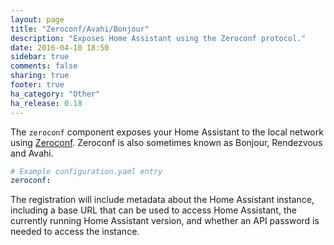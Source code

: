 ```yaml
---
layout: page
title: "Zeroconf/Avahi/Bonjour"
description: "Exposes Home Assistant using the Zeroconf protocol."
date: 2016-04-10 18:50
sidebar: true
comments: false
sharing: true
footer: true
ha_category: "Other"
ha_release: 0.18
---
```


The `zeroconf` component exposes your Home Assistant to the local network using [Zeroconf](https://en.wikipedia.org/wiki/Zero-configuration_networking). Zeroconf is also sometimes known as Bonjour, Rendezvous and Avahi.

```yaml
# Example configuration.yaml entry
zeroconf:
```

The registration will include metadata about the Home Assistant instance, including a base URL that can be used to access Home Assistant, the currently running Home Assistant version, and whether an API password is needed to access the instance.
